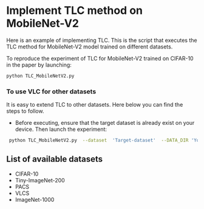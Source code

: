 # Implement TLC method on MobileNet-V2
Here is an example of implementing TLC. This is the script that executes the TLC method for MobileNet-V2 model trained on different datasets.

To reproduce the experiment of TLC for MobileNet-V2 trained on CIFAR-10 in the paper by launching:
```bash
python TLC_MobileNetV2.py
```


### To use VLC for other datasets

It is easy to extend TLC to other datasets. Here below you can find the steps to follow.

* Before executing, ensure that the target dataset is already exist on your device. Then launch the experiment:
```bash
 python TLC_MobileNetV2.py  --dataset  'Target-dataset'  --DATA_DIR 'Your_Data_Location'  
```


## List of available datasets

- CIFAR-10
- Tiny-ImageNet-200
- PACS
- VLCS
- ImageNet-1000

